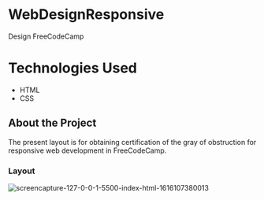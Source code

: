 # WebDesignResponsive
 Design FreeCodeCamp

# Technologies Used

- HTML
- CSS

## About the Project
The present layout is for obtaining certification of the gray of obstruction for responsive web development in FreeCodeCamp.
### Layout
![screencapture-127-0-0-1-5500-index-html-1616107380013](https://user-images.githubusercontent.com/56198906/111710170-6d240780-8849-11eb-862b-30c6df732139.png)

